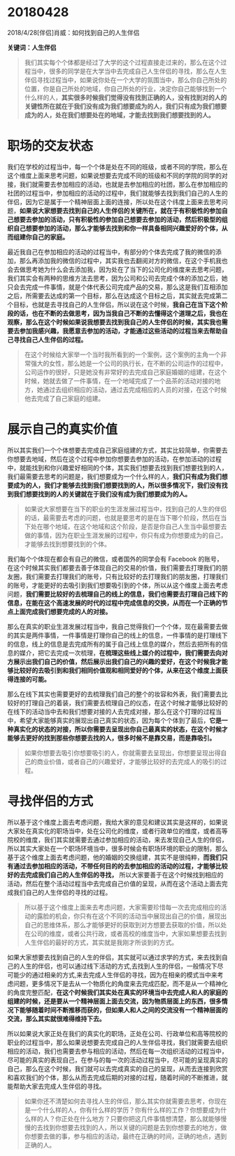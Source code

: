 # 20180428

2018/4/28[伴侣]肖威：如何找到自己的人生伴侣

**关键词：人生伴侣**


>我们其实每个个体都是经过了大学的这个过程直接走过来的，那么在这个过程当中，很多的同学是在大学当中去完成自己人生伴侣的寻找，那么在人生伴侣寻找过程当中，如果说你处在一个大学的氛围当中，那么你自己所处的位置，你是自己所处的地域，你自己所处的行业，决定你自己能够找到一个什么样的人，**其实很多时候我们觉得没有找到正确的人，没有找到对的人的关键性所在就在于我们没有成为我们想要成为的人，我们只有成为我们想要成为的人，处在我们想要处在的地域，才能去找到我们想要找到的人。**


# 职场的交友状态

我们在学校的过程当中，每一个个体是处在不同的班级，或者不同的学院，那么在这个维度上面来思考问题，如果说想要去完成不同的班级和不同的学院的同学的对接，我们就需要去参加相应的活动，也就是去参加相应的社团，那么在参加相应的社团的过程当中，参加相应的活动的过程中，我们就能够去找到我们自己的人生的伴侣，因为它是属于一个精神层面上面的连接，所以处在这个纬度上面来去思考问题，**如果说大家想要去找到自己的人生伴侣的关键所在，就在于有积极性的参加自己想要去参加的活动，只有积极性的参加自己想要去参加的活动，然后积极型的组织自己想要参加的活动，那么才能够去找到和你一样具备相同兴趣爱好的个体，从而组建你自己的家庭。**


最近我自己在参加相应的活动的过程当中，有部分的个体去完成了我的微信的添加，那么再添加我的微信的过程中，其实我也去翻阅对方的微信，在这个手机我也会去做思考她为什么会去添加我，因为处在了当下的公司化的维度来去思考问题，我们其实会有两种的思维方法去思考，因为公司和公司去完成个体的添加之后，她只会去完成一件事情，就是个体代表公司完成产品的交易，那么这是我们互相添加之后，所需要去达成的第一个目标，那么在达成这个目标之后，其实就去完成第二个目标，也就是去寻找自己的人生伴侣，所以说在这个时候，**我自己在当下这个阶段的话，也在不断的去做思考，因为当我自己不断的去懂得这个道理之后，我也在观察，那么在这个时候如果说我想要去找到我自己的人生伴侣的时候，其实我也需要去参加我感兴趣，我愿意去参加的活动，才能通过这些活动的过程当来去帮助自己寻找自己人生伴侣的过程。**


>在这个时候给大家举一个当时我所看到的一个案例，这个案例的主角一个非常强大的女性，那么她是一个公司的执行长，在不断的公司运作的过程中，公司运作的很好，只是她没有非常好的去完成自己家庭婚姻的组建，在这个时候，她就去做了一件事情，在一个地域完成了一个品茶的活动对接的地方，她通过去组织相应的活动，通过去完成相应的人员的对接，在这个时候他去完成了自己家庭的组建。

# 展示自己的真实价值

所以其实我们一个个体想要去完成自己家庭组建的方式，其实比较简单，你需要去你想要去地域，然后在这个过程中参加你想要去参加的活动，在参加活动的过程中，就能找到和你兴趣爱好相同的个体，其实我们想要去找到我们想要找到的人，我们最需要去思考的问题是，我们想要成为一个什么样的人，**我们只有成为我们想要成为的人，我们才能够去找到我们想要找到的人，所以很多情况下，我们没有找到我们想要找到的人的关键就在于我们没有成为我们想要成为的人。**


>如果说大家想要在当下的职业的生涯发展过程当中，找到自己的人生的伴侣的话，最需要去考虑的问题，也就是要思考的是在当下哪个阶段，然后在当下处在哪个地域，在这个地域和这个阶段，是否是你自己人生当中最想要去做的事情，因为在职业生涯发展的过程中，你只有成为你想要成为的自己，才能够去找到想要找到的个体。


我们每个个体现在都会有自己的微信，或者国外的同学会有 Facebook 的账号，在这个时候其实我们都要去善于体现自己的交易的价值，我们需要去打理我们的朋友圈，我们需要去打理我们的账号，只有比较好的去打理我们的朋友圈，打理我们的账号，才能更好的去吸引到我们想要吸引到的个体，所以从这个维度上面去考虑问题，**我们需要比较好的去梳理自己的线上的信息，我们也需要去打理自己线下的信息，在能在这个高速发展的时代的过程中完成信息的交换，从而在一个正确的节点上面完成我们想要完成的人的对接。**


那么在真实的职业生涯发展过程当中，我自己觉得我们一个个体，现在最需要去做的其实是两件事情，一件事情是打理你自己的线上的信息，一件事情的是打理线下的信息，线上的信息是去完成所有的属于自己线上信息的媒介，然后去把所有的信息的媒介，把它去完成一次梳理，**在梳理这些线上媒介的过程中，我们需要去向对方展示出我们自己的价值，然后展示出我们自己的兴趣的爱好，在这个时候我才能够比较好的去吸引到和我们相同价值观和相同爱好的个体，从来在这个维度上面获得连接的可能。**


那么在线下其实也需要更好的去梳理我们自己的整个的妆容和外表，我们需要去比较好的打理自己的着装，我们需要去梳理自己的仪态，在这个时候才能够比较好的在线下的活动当中去和我们想要对接的人去完成对接，那么在这个打理的过程当中，希望大家能够真实的展现出自己真实的状态，因为每个个体到了最后，**它是一种真实化的状态的对接，所以你需要去呈现出你自己最真实的状态，在这个时候才能够去更好的找到那些你想要去找的人，很多时候不是靠交易，而是靠吸引。**


>如果你想要去吸引你想要吸引的人，你就需要去呈现出，你想要呈现出得自己的商业价值，或者自己的兴趣爱好，才能够比较好的去完成人的吸引的过程。

# 寻找伴侣的方式

所以基于这个维度上面去考虑问题，我给大家的意见和建议其实是这样的，如果说大家处在真实化的职场当中，处在公司化的维度，或者行政单位的维度，或者高等院校的维度，我们其实就需要去通过参加相应的活动，来去发现自己人生的伴侣，所以其实大家处在一个职场环境当中，很多时候会有职场环境的职业的限制，那么基于这个维度上面去考虑问题，他的婚姻的交换组建，其实不是很纯粹，**而我们只有通过去参加相应的活动，不带任何目的的去参加相应的活动的过程，才能够比较好的去完成我们自己的人生伴侣的寻找，** 所以大家要善于在这个时候找到相应的活动，然后在整个活动过程当中去完成自己价值的呈现，从而在这个活动上面去完成我们自己的人生伴侣的寻找的过程。



>所以基于这个维度上面来去考虑问题，大家需要珍惜每一次去完成相应的活动的露脸的机会，你只有在这个不同的活动当中展现出自己的价值，展现出自己的思维体系，那么才能够更好的获取到对方想要去获取的价值，所以处在公司的维度，或者公共行政，或者高校的维度当中，大家如果想要去找到人生伴侣的最好的方式，其实就是我刚才所谈到的方式。


如果大家想要去找到自己的人生的伴侣，其实就可以通过求学的方式，来去找到自己的人生的伴侣，也可以通过线下活动的方式,去找到人生的伴侣，一般情况下尽可能少的通过相亲的方式,来去完成人生伴侣的寻找，因为在相亲的模式当中来考虑问题，更多情况下是去从一个物质化的角度来去完成匹配，而不是从一个精神化的角度完整匹配，**在这个时候我们其实处在真实的环境当中去完成人和人的家庭的组建的时候，还是要从一个精神层面上面去交流，因为物质层面上的东西，很多情况下能够随着时间不断推移而获的，但如果人和人之间的交流没有一个精神层面的交流，那么其实就很难得维持下去。**


所以如果说大家正处在我们的真实化的职场，正处在公司、行政单位和高等院校的职业的过程当中，那么如果说想要去完成自己的人生伴侣寻找，我们就需要去组织相应的活动，我们也需要去参与相应的活动，然后在每一次组织活动的过程当中，尽可能的真实的表现自己，在参与的每一次的活动过程当中，尽可能的呈现真实的自己，那么在这个时候，我们就可以去完成真实的自己的呈现，从而去连接到欣赏和喜欢我们的个体，那么从而去完成后期的对接的过程，随着时间的不断推进，就能帮助大家去完成人生伴侣的寻找。


>如果你还不清楚如何去寻找人生的伴侣，那么其实你就需要去思考，你现在是一个什么样的人，你有什么样的学历？你有什么样的工作？你想要成为什么样的人？你正处在什么地方？只要你把这几件事情想清楚，那么就能够慢慢的去找到你想要去找到的人，所以关键的问题是去到你想要去的地方，做你想要去做的事，参与相应的活动，最终在正确的时间，正确的地点，遇到正确的人。
